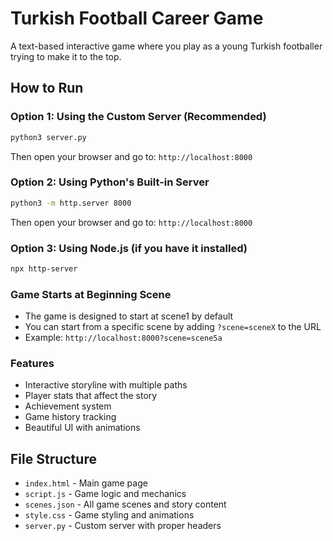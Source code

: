 # Turkish Football Career Game

A text-based interactive game where you play as a young Turkish footballer trying to make it to the top.

## How to Run

### Option 1: Using the Custom Server (Recommended)
```bash
python3 server.py
```
Then open your browser and go to: `http://localhost:8000`

### Option 2: Using Python's Built-in Server
```bash
python3 -m http.server 8000
```
Then open your browser and go to: `http://localhost:8000`

### Option 3: Using Node.js (if you have it installed)
```bash
npx http-server
```

### Game Starts at Beginning Scene
- The game is designed to start at scene1 by default
- You can start from a specific scene by adding `?scene=sceneX` to the URL
- Example: `http://localhost:8000?scene=scene5a`

### Features
- Interactive storyline with multiple paths
- Player stats that affect the story
- Achievement system
- Game history tracking
- Beautiful UI with animations

## File Structure
- `index.html` - Main game page
- `script.js` - Game logic and mechanics
- `scenes.json` - All game scenes and story content
- `style.css` - Game styling and animations
- `server.py` - Custom server with proper headers
